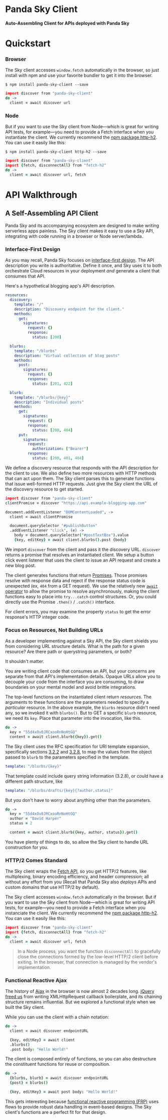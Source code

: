 # Panda Sky Client
__Auto-Assembling Client for APIs deployed with Panda Sky__

# Quickstart
### Browser
The Sky client accesses `window.fetch` automatically in the browser, so just install with npm and use your favorite bundler to get it into the browser.

```shell
$ npm install panda-sky-client --save
```

```coffeescript
import discover from "panda-sky-client"
do ->
  client = await discover url
```

### Node
But if you want to use the Sky client from Node—which is great for writing API tests, for example—you need to provide a Fetch interface when you instantiate the client. We currently recommend the [npm package http-h2][http-h2].  You can use it easily like this:

```shell
$ npm install panda-sky-client http-h2 --save
```

```coffeescript
import discover from "panda-sky-client"
import {fetch, disconnectAll} from "fetch-h2"
do ->
  client = await discover url, fetch
```


# API Walkthrough
## A Self-Assembling API Client
Panda Sky and its accompanying ecosystem are designed to make writing serverless apps painless.  The Sky client makes it easy to use a Sky API, integrating with code running in a browser or Node server/lambda.

### Interface-First Design
As you may recall, Panda Sky focuses on [interface-first design][ifd].  The API description you write is authoritative. Define it once, and Sky uses it to both orchestrate Cloud resources in your deployment _and_ generate a client that consumes that API.

[ifd]:https://www.pandastrike.com/posts/20171205-introducing-panda-sky#interface-first-design

Here's a hypothetical blogging app's API description.
```yaml
resources:
  discovery:
    template: "/"
    description: "Discovery endpoint for the client."
    methods:
      get:
        signatures:
          request: {}
          response:
            status: [200]

  blurbs:
    template: "/blurbs"
    description: "Virtual collection of blog posts"
    methods:
      post:
        signatures:
          request: {}
          response:
            status: [201, 422]

  blurb:
    template: "/blurbs/{key}"
    description: "Individual posts"
    methods:
      get:
        signatures:
          request: {}
          response:
            status: [200, 404]
      put:
        signatures:
          request:
            authorization: ["Bearer"]
          response:
            status: [200, 401, 404]
```

We define a discovery resource that responds with the API description for the client to use. We also define two more resources with HTTP methods that can act upon them. The Sky client parses this to generate functions that issue well-formed HTTP requests.  Just give the Sky client the URL of the discovery resource to get started.

```coffeescript
import discover from "panda-sky-client"
clientPromise = discover "https://api.example-blogging-app.com"

document.addEventListener "DOMContentLoaded", ->
  client = await clientPromise

  document.querySelector "#publishButton"
  .addEventListener "click", (e) ->
    body = document.querySelector("#postTextBox").value
    {key, editKey} = await client.blurbs().post {body}
```

We import `discover` from the client and pass it the discovery URL.  `discover` returns a promise that resolves an instantiated client. We setup a button click event listener that uses the client to issue an API request and create a new blog post.

The client generates functions that return [Promises][promises].  Those promises resolve with response data and reject if the response status code is unexpected (ex, `404` from a GET request).  We use the relatively new [`await` operator][await] to allow the promise to resolve asynchronously, making the client functions easy to place into `try...catch` control structures.  Or, you could directly use the Promise `.then()` / `.catch()` interface.

For client errors, you may examine the property `status` to get the error response's HTTP integer code.

[await]:https://developer.mozilla.org/en-US/docs/Web/JavaScript/Reference/Operators/await
[promises]:https://developer.mozilla.org/en-US/docs/Web/JavaScript/Reference/Global_Objects/Promise

### Focus on Resources, Not Building URLs
As a developer implementing against a Sky API, the Sky client shields you from considering URL structure details.  What is the path for a given resource?  Are there path or querystring parameters, or both?

It shouldn't matter.

You are writing client code that consumes an API, but your concerns are separate from that API's implementation details. Opaque URLs allow you to decouple your code from the interface you are consuming, to draw boundaries on your mental model and avoid brittle integrations.

The top-level functions on the instantiated client return _resources_.  The arguments to these functions are the parameters needed to specify a _particular_ resource.  In the above example, the `blurbs` resource didn't need any, so we invoked it with `blurbs()`.  But to GET a specific `blurb` resource, we need its `key`.  Place that parameter into the invocation, like this.

```coffeescript
do ->
  key = "55d4xOv0JRCxooRnNoHtGQ"
  content = await client.blurb({key}).get()
```

The Sky client uses the RFC specification for URI template expansion, specifically sections [3.2.2][3.2.2] and [3.2.8][3.2.8], to map the values from the object passed to `blurb` to the parameters specified in the template.

[3.2.2]:https://tools.ietf.org/html/rfc6570#section-3.2.2
[3.2.8]:https://tools.ietf.org/html/rfc6570#section-3.2.8

```yaml
template: "/blurbs/{key}"
```

That template could include query string information (3.2.8), or could have a different path structure, like
```yaml
template: "/blurbs/drafts/{key}{?author,status}"
```

But you don't have to worry about anything other than the parameters.  

```coffeescript
do ->
  key = "55d4xOv0JRCxooRnNoHtGQ"
  author = "David Harper"
  status = 2

  content = await client.blurb({key, author, status}).get()
```

You have plenty of things to do, so allow the Sky client to handle URL construction for you.

### HTTP/2 Comes Standard
The Sky client wraps the [Fetch API][fetch], so you get HTTP/2 features, like multiplexing, binary encoding efficiency, and header compression; all without any effort from you (Recall that Panda Sky also _deploys_ APIs and custom domains that use HTTP/2 by default).

The Sky client accesses `window.fetch` automatically in the browser.  But if you want to use the Sky client from Node—which is great for writing API tests, for example—you need to provide a Fetch interface when you instanciate the client. We currently recommend the [npm package http-h2][http-h2].  You can use it easily like this:

[fetch]:https://developer.mozilla.org/en-US/docs/Web/API/Fetch_API
[http-h2]:https://www.npmjs.com/package/fetch-h2

```coffeescript
import discover from "panda-sky-client"
import {fetch, disconnectAll} from "fetch-h2"
do ->
  client = await discover url, fetch
```

> In a Node process, you want the function `disconnectAll` to gracefully close the connections formed by the low-level HTTP/2 client before exiting. In the browser, that connection is managed by the vendor's implementation.

### Functional Reactive Ajax
The history of [Ajax][ajax] in the browser is now almost 2 decades long. [jQuery freed us][jquery-ajax] from writing XMLHttpRequest callback boilerplate, and its chaining structure remains influential.  But we explored a functional style when we built the Sky client.

[ajax]:https://en.wikipedia.org/wiki/Ajax_(programming)
[jquery-ajax]:http://api.jquery.com/jquery.ajax/

While you can use the client with a chain notation:
```coffeescript
do ->
  client = await discover endpointURL

  {key, editKey} = await client
  .blurbs()
  .post body: "Hello World!"
```

The client is composed entirely of functions, so you can also destructure the constituent functions for reuse or composition.
```coffeescript
do ->
  {blurbs, blurb} = await discover endpointURL
  {post} = blurbs()

  {key, editKey} = await post body: "Hello World!"
```

This gets interesting because [functional reactive programming (FRP)][frp] uses flows to provide robust data handling in event-based designs.  The Sky client's functions are a perfect fit for that design.

[frp]:/posts/20151130-what-the-hell-is-functional-reactive-programming
